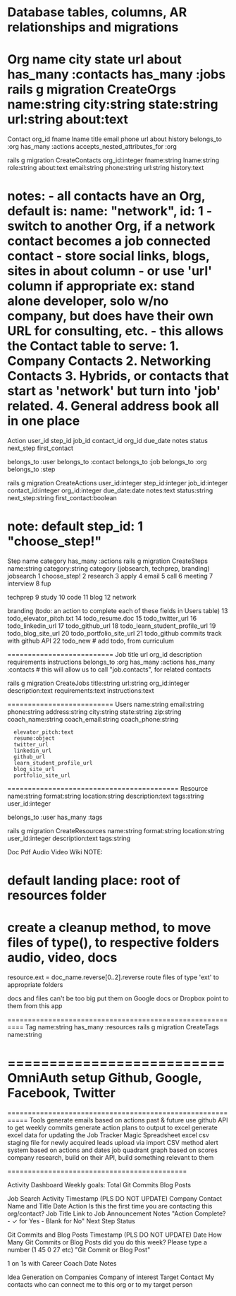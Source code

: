 Database tables, columns, AR relationships and migrations
========================================================
Org
name city state url about
has_many :contacts
has_many :jobs
rails g migration CreateOrgs name:string city:string state:string url:string about:text
==========================
Contact
org_id fname lname title email phone url about history
belongs_to :org
has_many :actions
accepts_nested_attributes_for :org

rails g migration CreateContacts org_id:integer fname:string lname:string role:string about:text email:string phone:string url:string history:text

notes: - all contacts have an Org, default is: name: "network", id: 1
       - switch to another Org, if a network contact becomes a job connected contact
       - store social links, blogs, sites in about column
       - or use 'url' column if appropriate ex: stand alone developer, solo w/no company, but does have their own URL for consulting, etc. 
       - this allows the Contact table to serve: 
            1. Company Contacts
            2. Networking Contacts
            3. Hybrids, or contacts that start as 'network' but turn into 'job' related.
            4. General address book all in one place
==========================
Action
user_id step_id job_id contact_id org_id due_date notes status next_step first_contact

belongs_to :user
belongs_to :contact
belongs_to :job
belongs_to :org
belongs_to :step

rails g migration CreateActions user_id:integer step_id:integer job_id:integer contact_id:integer org_id:integer due_date:date notes:text status:string next_step:string first_contact:boolean
 
note: default step_id: 1 "choose_step!"
============================
Step
name category
has_many :actions
rails g migration CreateSteps name:string category:string
category (jobsearch, techprep, branding)
jobsearch
1  choose_step!
2  research
3  apply
4  email
5  call
6  meeting
7  interview
8  fup

techprep
9  study
10 code
11 blog
12 network

branding (todo: an action to complete each of these fields in Users table)
13  todo_elevator_pitch.txt
14  todo_resume.doc
15  todo_twitter_url
16  todo_linkedin_url
17  todo_github_url
18  todo_learn_student_profile_url
19  todo_blog_site_url
20  todo_portfolio_site_url
21  todo_github commits track with github API
22  todo_new # add todo, from curriculum

==========================
Job
title  url org_id description requirements instructions
belongs_to :org
has_many :actions
has_many :contacts # this will allow us to call "job.contacts", for related contacts

rails g migration CreateJobs title:string url:string org_id:integer description:text requirements:text  instructions:text 

==========================
Users
name:string email:string phone:string address:string city:string state:string zip:string
coach_name:string coach_email:string coach_phone:string

      elevator_pitch:text
      resume:object
      twitter_url
      linkedin_url
      github_url
      learn_student_profile_url
      blog_site_url
      portfolio_site_url
 
==========================================
Resource
name:string format:string location:string description:text tags:string user_id:integer


belongs_to :user
has_many :tags

rails g migration CreateResources name:string format:string location:string user_id:integer description:text tags:string

Doc    Pdf    Audio       Video       Wiki
NOTE:
 # default landing place: root of resources folder
 # create a cleanup method, to move files of type(), to respective folders audio, video, docs
resource.ext = doc_name.reverse[0..2].reverse
route files of type 'ext' to appropriate folders

docs and files can't be too big
put them on Google docs or Dropbox
point to them from this app

==========================================================
Tag
name:string 
has_many :resources
rails g migration CreateTags name:string


==========================
OmniAuth    setup Github, Google, Facebook, Twitter
==========================
 
    
===========================================================
Tools
            generate emails based on actions past & future
            use github API to get weekly commits
            generate action plans to output to excel
            generate excel data for updating the Job Tracker Magic Spreadsheet
            excel csv staging file for newly acquired leads
            upload via import CSV method
            alert system based on actions and dates
            job quadrant graph based on scores
            company research, build on their API, build something relevant to them


============================================



Activity Dashboard
            Weekly goals: 
            Total 
            Git Commits
            Blog Posts 

Job Search Activity
            Timestamp (PLS DO NOT UPDATE) 
            Company
            Contact Name and Title
            Date
            Action 
            Is this the first time you are contacting this org/contact?
            Job Title
            Link to Job Announcement
            Notes
            "Action Complete?
            - ✓ for Yes
            - Blank for No"
            Next Step
            Status
 
Git Commits and Blog Posts
            Timestamp (PLS DO NOT UPDATE) 
            Date  How Many Git Commits or Blog Posts did you do this week? 
            Please type a number (1 45 0 27 etc)
            "Git Commit or Blog Post"

1 on 1s with Career Coach
            Date
            Notes

Idea Generation on Companies
            Company of interest
            Target Contact
            My contacts who can connect me to this org or to my target person

